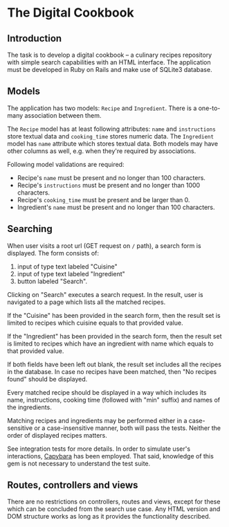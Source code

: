 # The Digital Cookbook

## Introduction

The task is to develop a digital cookbook – a culinary recipes repository with
simple search capabilities with an HTML interface.  The application must be
developed in Ruby on Rails and make use of SQLite3 database.


## Models

The application has two models: `Recipe` and `Ingredient`.  There is
a one-to-many association between them.

The `Recipe` model has at least following attributes: `name` and `instructions`
store textual data and `cooking_time` stores numeric data.  The `Ingredient`
model has `name` attribute which stores textual data.  Both models may have
other columns as well, e.g. when they're required by associations.

Following model validations are required:

* Recipe's `name` must be present and no longer than 100 characters.
* Recipe's `instructions` must be present and no longer than 1000 characters.
* Recipe's `cooking_time` must be present and be larger than 0.
* Ingredient's `name` must be present and no longer than 100 characters.



## Searching

When user visits a root url (GET request on `/` path), a search form is
displayed.  The form consists of:

1. input of type text labeled "Cuisine"
2. input of type text labeled "Ingredient"
3. button labeled "Search".

Clicking on "Search" executes a search request.  In the result, user is
navigated to a page which lists all the matched recipes.

If the "Cuisine" has been provided in the search form, then the result set is
limited to recipes which cuisine equals to that provided value.

If the "Ingredient" has been provided in the search form, then the result set is
limited to recipes which have an ingredient with name which equals to that
provided value.

If both fields have been left out blank, the result set includes all the recipes
in the database.  In case no recipes have been matched, then "No recipes found"
should be displayed.

Every matched recipe should be displayed in a way which includes its name,
instructions, cooking time (followed with "min" suffix) and names of the
ingredients.

Matching recipes and ingredients may be performed either in a case-sensitive or
a case-insensitive manner, both will pass the tests.  Neither the order of
displayed recipes matters.

See integration tests for more details.  In order to simulate user's
interactions, [Capybara](http://jnicklas.github.io/capybara/) has been employed.
That said, knowledge of this gem is not necessary to understand the test suite.


## Routes, controllers and views

There are no restrictions on controllers, routes and views, except for these
which can be concluded from the search use case.  Any HTML version and DOM
structure works as long as it provides the functionality described.
